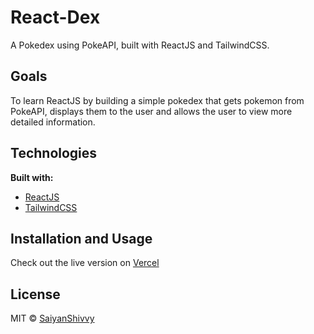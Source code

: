 # React-Dex

A Pokedex using PokeAPI, built with ReactJS and TailwindCSS.

## Goals

To learn ReactJS by building a simple pokedex that gets pokemon from PokeAPI, displays them to the user and allows the user to view more detailed information.


## Technologies

__Built with:__
- [ReactJS](https://reactjs.org/)
- [TailwindCSS](https://tailwindcss.com)

## Installation and Usage

Check out the live version on [Vercel](https://tw-react-dex.vercel.app/)

## License

MIT © [SaiyanShivvy](https://github.com/SaiyanShivvy/)
